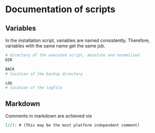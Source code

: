 # Documentation of scripts

## Variables

In the installation script, variables are named consistently. Therefore, variables with the same name get the same job.

``` sh
# directory of the executed script, absolute and normalized
DIR

BACK
# location of the backup directory

LOG
# location of the logfile
```

## Markdown

Comments in markdown are achieved vie

``` MARKDOWN
[//]: # (This may be the most platform independent comment)
```
